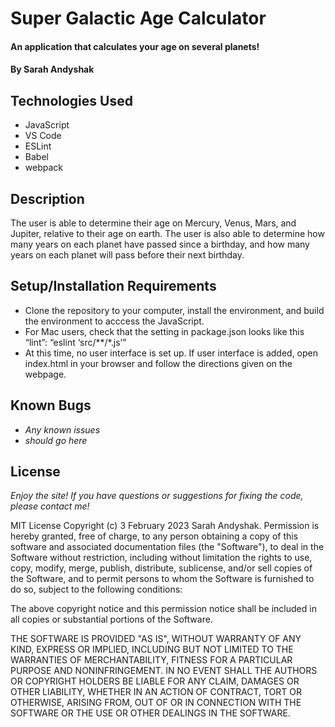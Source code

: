 # Super Galactic Age Calculator

#### An application that calculates your age on several planets!

#### By Sarah Andyshak

## Technologies Used

* JavaScript
* VS Code
* ESLint
* Babel
* webpack

## Description
The user is able to determine their age on Mercury, Venus, Mars, and Jupiter, relative to their age on earth. The user is also able to determine how many years on each planet have passed since a birthday, and how many years on each planet will pass before their next birthday. 

## Setup/Installation Requirements

* Clone the repository to your computer, install the environment, and build the environment to acccess the JavaScript.
* For Mac users, check that the setting in package.json looks like this “lint”: “eslint ‘src/**/*.js’”
* At this time, no user interface is set up. If user interface is added, open index.html in your browser and follow the directions given on the webpage.

## Known Bugs

* _Any known issues_
* _should go here_

## License
_Enjoy the site! If you have questions or suggestions for fixing the code, please contact me!_

MIT License Copyright (c) 3 February 2023 Sarah Andyshak.
Permission is hereby granted, free of charge, to any person obtaining a copy of this software and associated documentation files (the "Software"), to deal in the Software without restriction, including without limitation the rights to use, copy, modify, merge, publish, distribute, sublicense, and/or sell copies of the Software, and to permit persons to whom the Software is furnished to do so, subject to the following conditions:

The above copyright notice and this permission notice shall be included in all copies or substantial portions of the Software.

THE SOFTWARE IS PROVIDED "AS IS", WITHOUT WARRANTY OF ANY KIND, EXPRESS OR IMPLIED, INCLUDING BUT NOT LIMITED TO THE WARRANTIES OF MERCHANTABILITY, FITNESS FOR A PARTICULAR PURPOSE AND NONINFRINGEMENT. IN NO EVENT SHALL THE AUTHORS OR COPYRIGHT HOLDERS BE LIABLE FOR ANY CLAIM, DAMAGES OR OTHER LIABILITY, WHETHER IN AN ACTION OF CONTRACT, TORT OR OTHERWISE, ARISING FROM, OUT OF OR IN CONNECTION WITH THE SOFTWARE OR THE USE OR OTHER DEALINGS IN THE SOFTWARE.